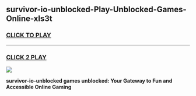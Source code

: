 
## survivor-io-unblocked-Play-Unblocked-Games-Online-xls3t
<h3>
<a href="https://premium76.site?title=survivor-io-unblocked&ref=25A">CLICK TO PLAY</a></h3>
<hr>

<h3>
<a href="https://premium76.site?title=survivor-io-unblocked&ref=25A">CLICK 2 PLAY</a>
  
</h3>

<a href="https://premium76.site?title=survivor-io-unblocked&ref=25A"><img src="https://clearcache.store/games.png"></a>


**survivor-io-unblocked games unblocked: Your Gateway to Fun and Accessible Online Gaming**

